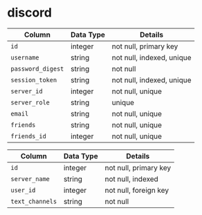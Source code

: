 # discord

| **Column**        | **Data Type** | **Details**               |
|-------------------|---------------|---------------------------|
| `id`              | integer       | not null, primary key     |
| `username`        | string        | not null, indexed, unique |
| `password_digest` | string        | not null                  |
| `session_token`   | string        | not null, indexed, unique |
| `server_id`       | integer       | not null, unique          |
| `server_role`     | string        | unique                    |
| `email`           | string        | not null, unique          |
| `friends`         | string        | not null, unique          |
| `friends_id`      | integer       | not null, unique          |

| **Column**      | **Data Type** | **Details**           |
|-----------------|---------------|-----------------------|
| `id`            | integer       | not null, primary key |
| `server_name`   | string        | not null, indexed     |
| `user_id`       | integer       | not null, foreign key |
| `text_channels` | string        | not null              |